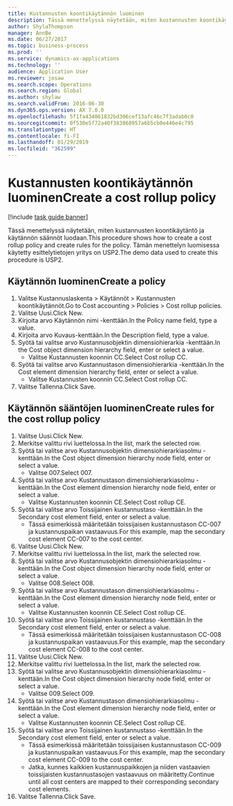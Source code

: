 ```yaml
---
title: Kustannusten koontikäytännön luominen
description: Tässä menettelyssä näytetään, miten kustannusten koontikäytäntö ja käytännön säännöt luodaan.
author: ShylaThompson
manager: AnnBe
ms.date: 06/27/2017
ms.topic: business-process
ms.prod: ''
ms.service: dynamics-ax-applications
ms.technology: ''
audience: Application User
ms.reviewer: josaw
ms.search.scope: Operations
ms.search.region: Global
ms.author: shylaw
ms.search.validFrom: 2016-06-30
ms.dyn365.ops.version: AX 7.0.0
ms.openlocfilehash: 5f1fa434061832bd306cef13afc46c7f3adab0c0
ms.sourcegitcommit: 0f530e5f72a40f383868957a6b5cb0e446e4c795
ms.translationtype: HT
ms.contentlocale: fi-FI
ms.lasthandoff: 01/29/2019
ms.locfileid: "362599"
---
```

# <a name="create-a-cost-rollup-policy"></a><span data-ttu-id="76976-103">Kustannusten koontikäytännön luominen</span><span class="sxs-lookup"><span data-stu-id="76976-103">Create a cost rollup policy</span></span>

[!include [task guide banner](../../includes/task-guide-banner.md)]

<span data-ttu-id="76976-104">Tässä menettelyssä näytetään, miten kustannusten koontikäytäntö ja käytännön säännöt luodaan.</span><span class="sxs-lookup"><span data-stu-id="76976-104">This procedure shows how to create a cost rollup policy and create rules for the policy.</span></span> <span data-ttu-id="76976-105">Tämän menettelyn luomisessa käytetty esittelytietojen yritys on USP2.</span><span class="sxs-lookup"><span data-stu-id="76976-105">The demo data used to create this procedure is USP2.</span></span>


## <a name="create-a-policy"></a><span data-ttu-id="76976-106">Käytännön luominen</span><span class="sxs-lookup"><span data-stu-id="76976-106">Create a policy</span></span>
1. <span data-ttu-id="76976-107">Valitse Kustannuslaskenta > Käytännöt > Kustannusten koontikäytännöt.</span><span class="sxs-lookup"><span data-stu-id="76976-107">Go to Cost accounting > Policies > Cost rollup policies.</span></span>
2. <span data-ttu-id="76976-108">Valitse Uusi.</span><span class="sxs-lookup"><span data-stu-id="76976-108">Click New.</span></span>
3. <span data-ttu-id="76976-109">Kirjoita arvo Käytännön nimi -kenttään.</span><span class="sxs-lookup"><span data-stu-id="76976-109">In the Policy name field, type a value.</span></span>
4. <span data-ttu-id="76976-110">Kirjoita arvo Kuvaus-kenttään.</span><span class="sxs-lookup"><span data-stu-id="76976-110">In the Description field, type a value.</span></span>
5. <span data-ttu-id="76976-111">Syötä tai valitse arvo Kustannusobjektin dimensiohierarkia -kenttään.</span><span class="sxs-lookup"><span data-stu-id="76976-111">In the Cost object dimension hierarchy field, enter or select a value.</span></span>
    * <span data-ttu-id="76976-112">Valitse Kustannusten koonnin CC.</span><span class="sxs-lookup"><span data-stu-id="76976-112">Select Cost rollup CC.</span></span>  
6. <span data-ttu-id="76976-113">Syötä tai valitse arvo Kustannustason dimensiohierarkia -kenttään.</span><span class="sxs-lookup"><span data-stu-id="76976-113">In the Cost element dimension hierarchy field, enter or select a value.</span></span>
    * <span data-ttu-id="76976-114">Valitse Kustannusten koonnin CC.</span><span class="sxs-lookup"><span data-stu-id="76976-114">Select Cost rollup CC.</span></span>  
7. <span data-ttu-id="76976-115">Valitse Tallenna.</span><span class="sxs-lookup"><span data-stu-id="76976-115">Click Save.</span></span>

## <a name="create-rules-for-the-cost-rollup-policy"></a><span data-ttu-id="76976-116">Käytännön sääntöjen luominen</span><span class="sxs-lookup"><span data-stu-id="76976-116">Create rules for the cost rollup policy</span></span>
1. <span data-ttu-id="76976-117">Valitse Uusi.</span><span class="sxs-lookup"><span data-stu-id="76976-117">Click New.</span></span>
2. <span data-ttu-id="76976-118">Merkitse valittu rivi luettelossa.</span><span class="sxs-lookup"><span data-stu-id="76976-118">In the list, mark the selected row.</span></span>
3. <span data-ttu-id="76976-119">Syötä tai valitse arvo Kustannusobjektin dimensiohierarkiasolmu -kenttään.</span><span class="sxs-lookup"><span data-stu-id="76976-119">In the Cost object dimension hierarchy node field, enter or select a value.</span></span>
    * <span data-ttu-id="76976-120">Valitse 007.</span><span class="sxs-lookup"><span data-stu-id="76976-120">Select 007.</span></span>  
4. <span data-ttu-id="76976-121">Syötä tai valitse arvo Kustannustason dimensiohierarkiasolmu -kenttään.</span><span class="sxs-lookup"><span data-stu-id="76976-121">In the Cost element dimension hierarchy node field, enter or select a value.</span></span>
    * <span data-ttu-id="76976-122">Valitse Kustannusten koonnin CE.</span><span class="sxs-lookup"><span data-stu-id="76976-122">Select Cost rollup CE.</span></span>  
5. <span data-ttu-id="76976-123">Syötä tai valitse arvo Toissijainen kustannustaso -kenttään.</span><span class="sxs-lookup"><span data-stu-id="76976-123">In the Secondary cost element field, enter or select a value.</span></span>
    * <span data-ttu-id="76976-124">Tässä esimerkissä määritetään toissijaisen kustannustason CC-007 ja kustannuspaikan vastaavuus.</span><span class="sxs-lookup"><span data-stu-id="76976-124">For this example, map the secondary cost element CC-007 to the cost center.</span></span>  
6. <span data-ttu-id="76976-125">Valitse Uusi.</span><span class="sxs-lookup"><span data-stu-id="76976-125">Click New.</span></span>
7. <span data-ttu-id="76976-126">Merkitse valittu rivi luettelossa.</span><span class="sxs-lookup"><span data-stu-id="76976-126">In the list, mark the selected row.</span></span>
8. <span data-ttu-id="76976-127">Syötä tai valitse arvo Kustannusobjektin dimensiohierarkiasolmu -kenttään.</span><span class="sxs-lookup"><span data-stu-id="76976-127">In the Cost object dimension hierarchy node field, enter or select a value.</span></span>
    * <span data-ttu-id="76976-128">Valitse 008.</span><span class="sxs-lookup"><span data-stu-id="76976-128">Select 008.</span></span>  
9. <span data-ttu-id="76976-129">Syötä tai valitse arvo Kustannustason dimensiohierarkiasolmu -kenttään.</span><span class="sxs-lookup"><span data-stu-id="76976-129">In the Cost element dimension hierarchy node field, enter or select a value.</span></span>
    * <span data-ttu-id="76976-130">Valitse Kustannusten koonnin CE.</span><span class="sxs-lookup"><span data-stu-id="76976-130">Select Cost rollup CE.</span></span>  
10. <span data-ttu-id="76976-131">Syötä tai valitse arvo Toissijainen kustannustaso -kenttään.</span><span class="sxs-lookup"><span data-stu-id="76976-131">In the Secondary cost element field, enter or select a value.</span></span>
    * <span data-ttu-id="76976-132">Tässä esimerkissä määritetään toissijaisen kustannustason CC-008 ja kustannuspaikan vastaavuus.</span><span class="sxs-lookup"><span data-stu-id="76976-132">For this example, map the secondary cost element CC-008 to the cost center.</span></span>  
11. <span data-ttu-id="76976-133">Valitse Uusi.</span><span class="sxs-lookup"><span data-stu-id="76976-133">Click New.</span></span>
12. <span data-ttu-id="76976-134">Merkitse valittu rivi luettelossa.</span><span class="sxs-lookup"><span data-stu-id="76976-134">In the list, mark the selected row.</span></span>
13. <span data-ttu-id="76976-135">Syötä tai valitse arvo Kustannusobjektin dimensiohierarkiasolmu -kenttään.</span><span class="sxs-lookup"><span data-stu-id="76976-135">In the Cost object dimension hierarchy node field, enter or select a value.</span></span>
    * <span data-ttu-id="76976-136">Valitse 009.</span><span class="sxs-lookup"><span data-stu-id="76976-136">Select 009.</span></span>  
14. <span data-ttu-id="76976-137">Syötä tai valitse arvo Kustannustason dimensiohierarkiasolmu -kenttään.</span><span class="sxs-lookup"><span data-stu-id="76976-137">In the Cost element dimension hierarchy node field, enter or select a value.</span></span>
    * <span data-ttu-id="76976-138">Valitse Kustannusten koonnin CE.</span><span class="sxs-lookup"><span data-stu-id="76976-138">Select Cost rollup CE.</span></span>  
15. <span data-ttu-id="76976-139">Syötä tai valitse arvo Toissijainen kustannustaso -kenttään.</span><span class="sxs-lookup"><span data-stu-id="76976-139">In the Secondary cost element field, enter or select a value.</span></span>
    * <span data-ttu-id="76976-140">Tässä esimerkissä määritetään toissijaisen kustannustason CC-009 ja kustannuspaikan vastaavuus.</span><span class="sxs-lookup"><span data-stu-id="76976-140">For this example, map the secondary cost element CC-009 to the cost center.</span></span>  
    * <span data-ttu-id="76976-141">Jatka, kunnes kaikkien kustannuspaikkojen ja niiden vastaavien toissijaisten kustannustasojen vastaavuus on määritetty.</span><span class="sxs-lookup"><span data-stu-id="76976-141">Continue until all cost centers are mapped to their corresponding secondary cost elements.</span></span>  
16. <span data-ttu-id="76976-142">Valitse Tallenna.</span><span class="sxs-lookup"><span data-stu-id="76976-142">Click Save.</span></span>

